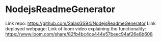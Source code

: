 # NodejsReadmeGenerator
Link repo: https://github.com/SalasGS94/NodejsReadmeGenerator
Link deployed webpage: 
Link of loom video explaining the functionality: https://www.loom.com/share/82fb4bc4ce444e57beec94af26e8b608
